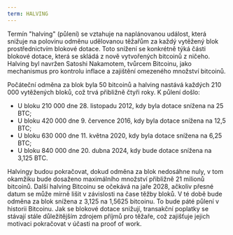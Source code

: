 ```yaml
---
term: HALVING
---
```


Termín "halving" (půlení) se vztahuje na naplánovanou událost, která snižuje na polovinu odměnu udělovanou těžařům za každý vytěžený blok prostřednictvím blokové dotace. Toto snížení se konkrétně týká části blokové dotace, která se skládá z nově vytvořených bitcoinů z ničeho. Halving byl navržen Satoshi Nakamotem, tvůrcem Bitcoinu, jako mechanismus pro kontrolu inflace a zajištění omezeného množství bitcoinů.

Počáteční odměna za blok byla 50 bitcoinů a halving nastává každých 210 000 vytěžených bloků, což trvá přibližně čtyři roky. K půlení došlo:
* U bloku 210 000 dne 28. listopadu 2012, kdy byla dotace snížena na 25 BTC;
* U bloku 420 000 dne 9. července 2016, kdy byla dotace snížena na 12,5 BTC;
* U bloku 630 000 dne 11. května 2020, kdy byla dotace snížena na 6,25 BTC;
* U bloku 840 000 dne 20. dubna 2024, kdy bude dotace snížena na 3,125 BTC.

Halvingy budou pokračovat, dokud odměna za blok nedosáhne nuly, v tom okamžiku bude dosaženo maximálního množství přibližně 21 milionů bitcoinů. Další halving Bitcoinu se očekává na jaře 2028, ačkoliv přesné datum se může mírně lišit v závislosti na čase těžby bloků. V té době bude odměna za blok snížena z 3,125 na 1,5625 bitcoinu. To bude páté půlení v historii Bitcoinu. Jak se blokové dotace snižují, transakční poplatky se stávají stále důležitějším zdrojem příjmů pro těžaře, což zajišťuje jejich motivaci pokračovat v účasti na proof of work.